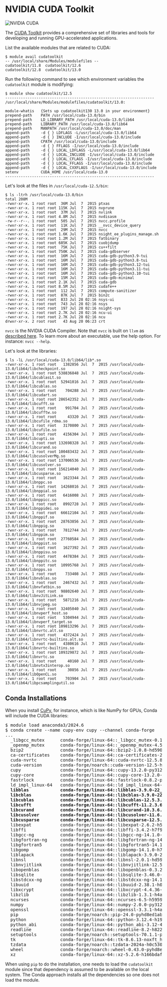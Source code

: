 # NVIDIA CUDA Toolkit

![NVIDIA CUDA](https://upload.wikimedia.org/wikipedia/en/b/b9/Nvidia_CUDA_Logo.jpg)

The [CUDA Toolkit](https://developer.nvidia.com/cuda-toolkit) provides a comprehensive set of libraries and tools for developing and running GPU-accelerated applications.

List the available modules that are related to CUDA:

```
$ module avail cudatoolkit
-- /usr/local/share/Modules/modulefiles --
cudatoolkit/11.8  cudatoolkit/12.6
cudatoolkit/12.8  cudatoolkit/13.0
```

Run the following command to see which environment variables the `cudatoolkit` module is modifying:

```
$ module show cudatoolkit/12.5
-------------------------------------------------------------------
/usr/local/share/Modules/modulefiles/cudatoolkit/13.0:

module-whatis   {Sets up cudatoolkit130 13.0 in your environment}
prepend-path    PATH /usr/local/cuda-13.0/bin
prepend-path    LD_LIBRARY_PATH /usr/local/cuda-13.0/lib64
prepend-path    LIBRARY_PATH /usr/local/cuda-13.0/lib64
prepend-path    MANPATH /usr/local/cuda-13.0/doc/man
append-path     -d { } LDFLAGS -L/usr/local/cuda-13.0/lib64
append-path     -d { } INCLUDE -I/usr/local/cuda-13.0/include
append-path     CPATH /usr/local/cuda-13.0/include
append-path     -d { } FFLAGS -I/usr/local/cuda-13.0/include
append-path     -d { } LOCAL_LDFLAGS -L/usr/local/cuda-13.0/lib64
append-path     -d { } LOCAL_INCLUDE -I/usr/local/cuda-13.0/include
append-path     -d { } LOCAL_CFLAGS -I/usr/local/cuda-13.0/include
append-path     -d { } LOCAL_FFLAGS -I/usr/local/cuda-13.0/include
append-path     -d { } LOCAL_CXXFLAGS -I/usr/local/cuda-13.0/include
setenv          CUDA_HOME /usr/local/cuda-13.0
-------------------------------------------------------------------
```

Let's look at the files in `/usr/local/cuda-12.5/bin`:

```
$ ls -ltrh /usr/local/cuda-13.0/bin
total 208M
-rwxr-xr-x. 1 root root  36M Jul  7  2015 ptxas
-rwxr-xr-x. 1 root root 115K Jul  7  2015 nvprune
-rwxr-xr-x. 1 root root  37M Jul  7  2015 nvlink
-rwxr-xr-x. 1 root root 4.8M Jul  7  2015 nvdisasm
-rw-r--r--. 1 root root  505 Jul  7  2015 nvcc.profile
-rwxr-xr-x. 1 root root  11K Jul  7  2015 __nvcc_device_query
-rwxr-xr-x. 1 root root  29M Jul  7  2015 nvcc
-rwxr-xr-x. 1 root root 1.6K Jul  7  2015 nsight_ee_plugins_manage.sh
-rwxr-xr-x. 1 root root 1.2M Jul  7  2015 fatbinary
-rwxr-xr-x. 1 root root 685K Jul  7  2015 cuobjdump
-rwxr-xr-x. 1 root root  75K Jul  7  2015 cu++filt
-rwxr-xr-x. 1 root root 750K Jul  7  2015 cuda-gdbserver
-rwxr-xr-x. 1 root root  16M Jul  7  2015 cuda-gdb-python3.9-tui
-rwxr-xr-x. 1 root root  16M Jul  7  2015 cuda-gdb-python3.8-tui
-rwxr-xr-x. 1 root root  16M Jul  7  2015 cuda-gdb-python3.12-tui
-rwxr-xr-x. 1 root root  16M Jul  7  2015 cuda-gdb-python3.11-tui
-rwxr-xr-x. 1 root root  16M Jul  7  2015 cuda-gdb-python3.10-tui
-rwxr-xr-x. 1 root root  15M Jul  7  2015 cuda-gdb-minimal
-rwxr-xr-x. 1 root root 2.1K Jul  7  2015 cuda-gdb
-rwxr-xr-x. 1 root root 8.5M Jul  7  2015 cudafe++
-rwxr-xr-x. 1 root root  112 Jul  7  2015 compute-sanitizer
-rwxr-xr-x. 1 root root  87K Jul  7  2015 bin2c
-rwxr-xr-x. 1 root root  833 Jul 28 02:16 nsys-ui
-rwxr-xr-x. 1 root root  743 Jul 28 02:16 nsys
-rwxr-xr-x. 1 root root  197 Jul 28 02:16 nsight-sys
-rwxr-xr-x. 1 root root 2.7K Jul 28 02:16 ncu-ui
-rwxr-xr-x. 1 root root 2.7K Jul 28 02:16 ncu
drwxr-xr-x. 2 root root   43 Aug 20 06:23 crt
```

`nvcc` is the NVIDIA CUDA Compiler. Note that `nvcc` is built on `llvm` as [described here](https://developer.nvidia.com/cuda-llvm-compiler). To learn more about an executable, use the help option. For instance: `nvcc --help`.


Let's look at the libraries:

```
$ ls -lL /usr/local/cuda-13.0/lib64/lib*.so
-rwxr-xr-x. 1 root root   1382856 Jul  7  2015 /usr/local/cuda-13.0/lib64/libcheckpoint.so
-rwxr-xr-x. 1 root root 538836848 Jul  7  2015 /usr/local/cuda-13.0/lib64/libcublasLt.so
-rwxr-xr-x. 1 root root  52941016 Jul  7  2015 /usr/local/cuda-13.0/lib64/libcublas.so
-rwxr-xr-x. 1 root root    704288 Jul  7  2015 /usr/local/cuda-13.0/lib64/libcudart.so
-rwxr-xr-x. 1 root root 286542352 Jul  7  2015 /usr/local/cuda-13.0/lib64/libcufft.so
-rwxr-xr-x. 1 root root    991704 Jul  7  2015 /usr/local/cuda-13.0/lib64/libcufftw.so
-rwxr-xr-x. 1 root root     43320 Jul  7  2015 /usr/local/cuda-13.0/lib64/libcufile_rdma.so
-rwxr-xr-x. 1 root root   3170800 Jul  7  2015 /usr/local/cuda-13.0/lib64/libcufile.so
-rwxr-xr-x. 1 root root   4156304 Jul  7  2015 /usr/local/cuda-13.0/lib64/libcupti.so
-rwxr-xr-x. 1 root root 132698328 Jul  7  2015 /usr/local/cuda-13.0/lib64/libcurand.so
-rwxr-xr-x. 1 root root 100483432 Jul  7  2015 /usr/local/cuda-13.0/lib64/libcusolverMg.so
-rwxr-xr-x. 1 root root 137006536 Jul  7  2015 /usr/local/cuda-13.0/lib64/libcusolver.so
-rwxr-xr-x. 1 root root 156214040 Jul  7  2015 /usr/local/cuda-13.0/lib64/libcusparse.so
-rwxr-xr-x. 1 root root   1623344 Jul  7  2015 /usr/local/cuda-13.0/lib64/libnppc.so
-rwxr-xr-x. 1 root root  14268016 Jul  7  2015 /usr/local/cuda-13.0/lib64/libnppial.so
-rwxr-xr-x. 1 root root   6416008 Jul  7  2015 /usr/local/cuda-13.0/lib64/libnppicc.so
-rwxr-xr-x. 1 root root   8992728 Jul  7  2015 /usr/local/cuda-13.0/lib64/libnppidei.so
-rwxr-xr-x. 1 root root  66612104 Jul  7  2015 /usr/local/cuda-13.0/lib64/libnppif.so
-rwxr-xr-x. 1 root root  28763856 Jul  7  2015 /usr/local/cuda-13.0/lib64/libnppig.so
-rwxr-xr-x. 1 root root   7812744 Jul  7  2015 /usr/local/cuda-13.0/lib64/libnppim.so
-rwxr-xr-x. 1 root root  27760584 Jul  7  2015 /usr/local/cuda-13.0/lib64/libnppist.so
-rwxr-xr-x. 1 root root   1627392 Jul  7  2015 /usr/local/cuda-13.0/lib64/libnppisu.so
-rwxr-xr-x. 1 root root   4478384 Jul  7  2015 /usr/local/cuda-13.0/lib64/libnppitc.so
-rwxr-xr-x. 1 root root  10995768 Jul  7  2015 /usr/local/cuda-13.0/lib64/libnpps.so
-rwxr-xr-x. 1 root root    733408 Jul  7  2015 /usr/local/cuda-13.0/lib64/libnvblas.so
-rwxr-xr-x. 1 root root   2467432 Jul  7  2015 /usr/local/cuda-13.0/lib64/libnvfatbin.so
-rwxr-xr-x. 1 root root  98802640 Jul  7  2015 /usr/local/cuda-13.0/lib64/libnvJitLink.so
-rwxr-xr-x. 1 root root   5871216 Jul  7  2015 /usr/local/cuda-13.0/lib64/libnvjpeg.so
-rwxr-xr-x. 1 root root  32405040 Jul  7  2015 /usr/local/cuda-13.0/lib64/libnvperf_host.so
-rwxr-xr-x. 1 root root   5304944 Jul  7  2015 /usr/local/cuda-13.0/lib64/libnvperf_target.so
-rwxr-xr-x. 1 root root 109813296 Jul  7  2015 /usr/local/cuda-13.0/lib64/libnvrtc.alt.so
-rwxr-xr-x. 1 root root   4372424 Jul  7  2015 /usr/local/cuda-13.0/lib64/libnvrtc-builtins.alt.so
-rwxr-xr-x. 1 root root   4380616 Jul  7  2015 /usr/local/cuda-13.0/lib64/libnvrtc-builtins.so
-rwxr-xr-x. 1 root root 109329872 Jul  7  2015 /usr/local/cuda-13.0/lib64/libnvrtc.so
-rwxr-xr-x. 1 root root     40160 Jul  7  2015 /usr/local/cuda-13.0/lib64/libnvtx3interop.so
-rwxr-xr-x. 1 root root     30856 Jul  7  2015 /usr/local/cuda-13.0/lib64/libOpenCL.so
-rwxr-xr-x. 1 root root    703904 Jul  7  2015 /usr/local/cuda-13.0/lib64/libpcsamplingutil.so
```

## Conda Installations

When you install [CuPy](https://cupy.dev), for instance, which is like NumPy for GPUs, Conda will include the CUDA libraries:

<pre>
$ module load anaconda3/2024.6
$ conda create --name cupy-env cupy --channel conda-forge
...
  _libgcc_mutex      conda-forge/linux-64::_libgcc_mutex-0.1-conda_forge 
  _openmp_mutex      conda-forge/linux-64::_openmp_mutex-4.5-2_gnu 
  bzip2              conda-forge/linux-64::bzip2-1.0.8-hd590300_5 
  ca-certificates    conda-forge/linux-64::ca-certificates-2024.7.4-hbcca054_0 
  cuda-nvrtc         conda-forge/linux-64::cuda-nvrtc-12.5.82-he02047a_0 
  cuda-version       conda-forge/noarch::cuda-version-12.5-hd4f0392_3 
  cupy               conda-forge/linux-64::cupy-13.2.0-py312had87585_0 
  cupy-core          conda-forge/linux-64::cupy-core-13.2.0-py312hd074ebb_0 
  fastrlock          conda-forge/linux-64::fastrlock-0.8.2-py312h30efb56_2 
  ld_impl_linux-64   conda-forge/linux-64::ld_impl_linux-64-2.40-hf3520f5_7 
  <b>libblas            conda-forge/linux-64::libblas-3.9.0-22_linux64_openblas 
  libcblas           conda-forge/linux-64::libcblas-3.9.0-22_linux64_openblas 
  libcublas          conda-forge/linux-64::libcublas-12.5.3.2-he02047a_0 
  libcufft           conda-forge/linux-64::libcufft-11.2.3.61-he02047a_0 
  libcurand          conda-forge/linux-64::libcurand-10.3.6.82-he02047a_0 
  libcusolver        conda-forge/linux-64::libcusolver-11.6.3.83-he02047a_0 
  libcusparse        conda-forge/linux-64::libcusparse-12.5.1.3-he02047a_0 </b>
  libexpat           conda-forge/linux-64::libexpat-2.6.2-h59595ed_0 
  libffi             conda-forge/linux-64::libffi-3.4.2-h7f98852_5 
  libgcc-ng          conda-forge/linux-64::libgcc-ng-14.1.0-h77fa898_0 
  libgfortran-ng     conda-forge/linux-64::libgfortran-ng-14.1.0-h69a702a_0 
  libgfortran5       conda-forge/linux-64::libgfortran5-14.1.0-hc5f4f2c_0 
  libgomp            conda-forge/linux-64::libgomp-14.1.0-h77fa898_0 
  liblapack          conda-forge/linux-64::liblapack-3.9.0-22_linux64_openblas 
  libnsl             conda-forge/linux-64::libnsl-2.0.1-hd590300_0 
  libnvjitlink       conda-forge/linux-64::libnvjitlink-12.5.82-he02047a_0 
  libopenblas        conda-forge/linux-64::libopenblas-0.3.27-pthreads_hac2b453_1 
  libsqlite          conda-forge/linux-64::libsqlite-3.46.0-hde9e2c9_0 
  libstdcxx-ng       conda-forge/linux-64::libstdcxx-ng-14.1.0-hc0a3c3a_0 
  libuuid            conda-forge/linux-64::libuuid-2.38.1-h0b41bf4_0 
  libxcrypt          conda-forge/linux-64::libxcrypt-4.4.36-hd590300_1 
  libzlib            conda-forge/linux-64::libzlib-1.3.1-h4ab18f5_1 
  ncurses            conda-forge/linux-64::ncurses-6.5-h59595ed_0 
  numpy              conda-forge/linux-64::numpy-2.0.0-py312h22e1c76_0 
  openssl            conda-forge/linux-64::openssl-3.3.1-h4ab18f5_1 
  pip                conda-forge/noarch::pip-24.0-pyhd8ed1ab_0 
  python             conda-forge/linux-64::python-3.12.4-h194c7f8_0_cpython 
  python_abi         conda-forge/linux-64::python_abi-3.12-4_cp312 
  readline           conda-forge/linux-64::readline-8.2-h8228510_1 
  setuptools         conda-forge/noarch::setuptools-70.1.1-pyhd8ed1ab_0 
  tk                 conda-forge/linux-64::tk-8.6.13-noxft_h4845f30_101 
  tzdata             conda-forge/noarch::tzdata-2024a-h0c530f3_0 
  wheel              conda-forge/noarch::wheel-0.43.0-pyhd8ed1ab_1 
  xz                 conda-forge/linux-64::xz-5.2.6-h166bdaf_0 
</pre>

When using `pip` to do the installation, one needs to load the `cudatoolkit` module since that dependency is assumed to be available on the local system. The Conda approach installs all the dependencies so one does not load the module.
